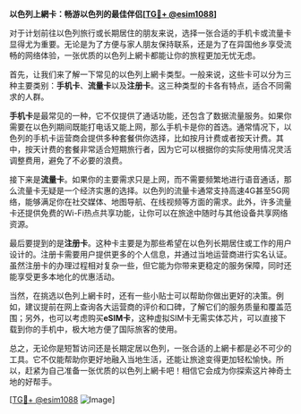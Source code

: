 **以色列上網卡：畅游以色列的最佳伴侣[[TG💪+ @esim1088](https://t.me/s/esim1088)]**

对于计划前往以色列旅行或长期居住的朋友来说，选择一张合适的手机卡或流量卡显得尤为重要。无论是为了方便与家人朋友保持联系，还是为了在异国他乡享受流畅的网络体验，一张优质的以色列上網卡都能让你的旅程更加无忧无虑。

首先，让我们来了解一下常见的以色列上網卡类型。一般来说，这些卡可以分为三种主要类别：**手机卡**、**流量卡**以及**注册卡**。这三种类型的卡各有特点，适合不同需求的人群。

**手机卡**是最常见的一种，它不仅提供了通话功能，还包含了数据流量服务。如果你需要在以色列期间既能打电话又能上网，那么手机卡是你的首选。通常情况下，以色列的手机卡运营商会提供多种套餐供你选择，比如按月计费或者按天计费。其中，按天计费的套餐非常适合短期旅行者，因为它可以根据你的实际使用情况灵活调整费用，避免了不必要的浪费。

接下来是**流量卡**。如果你的主要需求只是上网，而不需要频繁地进行语音通话，那么流量卡无疑是一个经济实惠的选择。以色列的流量卡通常支持高速4G甚至5G网络，能够满足你在社交媒体、地图导航、在线视频等方面的需求。此外，许多流量卡还提供免费的Wi-Fi热点共享功能，让你可以在旅途中随时与其他设备共享网络资源。

最后要提到的是**注册卡**。这种卡主要是为那些希望在以色列长期居住或工作的用户设计的。注册卡需要用户提供更多的个人信息，并通过当地运营商进行实名认证。虽然注册卡的办理过程相对复杂一些，但它能为你带来更稳定的服务保障，同时还能享受更多本地化的优惠活动。

当然，在挑选以色列上網卡时，还有一些小贴士可以帮助你做出更好的决策。例如，建议提前在网上查询各大运营商的评价和口碑，了解它们的服务质量和覆盖范围；另外，也可以考虑购买**eSIM卡**，这种虚拟SIM卡无需实体芯片，可以直接下载到你的手机中，极大地方便了国际旅客的使用。

总之，无论你是短暂访问还是长期定居以色列，一张合适的上網卡都是必不可少的工具。它不仅能帮助你更好地融入当地生活，还能让旅途变得更加轻松愉快。所以，赶紧为自己准备一张优质的以色列上網卡吧！相信它会成为你探索这片神奇土地的好帮手。

[[TG💪+ @esim1088](https://t.me/s/esim1088) ![Image](https://i.postimg.cc/4NQfJmqS/Snipaste-2025-05-13-00-14-12.png)]
